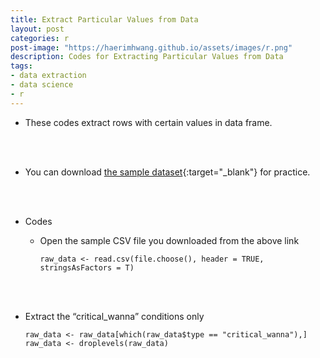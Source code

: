 ```yaml
---
title: Extract Particular Values from Data
layout: post
categories: r
post-image: "https://haerimhwang.github.io/assets/images/r.png"
description: Codes for Extracting Particular Values from Data
tags:
- data extraction
- data science 
- r
---
```


* These codes extract rows with certain values in data frame.  
<br>
<br>

* You can download [the sample dataset](https://haerimhwang.github.io/assets/data/CSV_judgment_data.csv){:target="_blank"} for practice.  
<br>
<br>

* Codes 
   * Open the sample CSV file you downloaded from the above link
   
      `raw_data <- read.csv(file.choose(), header = TRUE, stringsAsFactors = T)`      
        
<br>
<br>      
                     
  * Extract the “critical\_wanna” conditions only
        
        raw_data <- raw_data[which(raw_data$type == "critical_wanna"),]
        raw_data <- droplevels(raw_data) 
            
